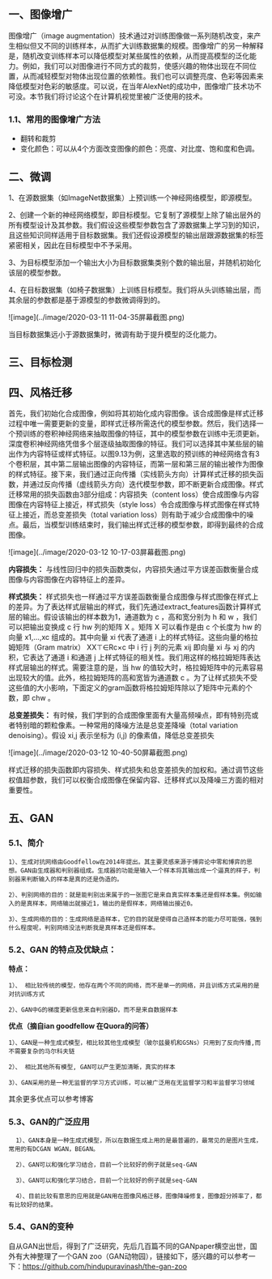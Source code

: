## 一、图像增广

图像增广（image augmentation）技术通过对训练图像做一系列随机改变，来产生相似但又不同的训练样本，从而扩大训练数据集的规模。图像增广的另一种解释是，随机改变训练样本可以降低模型对某些属性的依赖，从而提高模型的泛化能力。例如，我们可以对图像进行不同方式的裁剪，使感兴趣的物体出现在不同位置，从而减轻模型对物体出现位置的依赖性。我们也可以调整亮度、色彩等因素来降低模型对色彩的敏感度。可以说，在当年AlexNet的成功中，图像增广技术功不可没。本节我们将讨论这个在计算机视觉里被广泛使用的技术。

### 1.1、常用的图像增广方法

* 翻转和裁剪
* 变化颜色：可以从4个方面改变图像的颜色：亮度、对比度、饱和度和色调。

## 二、微调

1、在源数据集（如ImageNet数据集）上预训练一个神经网络模型，即源模型。

2、创建一个新的神经网络模型，即目标模型。它复制了源模型上除了输出层外的所有模型设计及其参数。我们假设这些模型参数包含了源数据集上学习到的知识，且这些知识同样适用于目标数据集。我们还假设源模型的输出层跟源数据集的标签紧密相关，因此在目标模型中不予采用。

3、为目标模型添加一个输出大小为目标数据集类别个数的输出层，并随机初始化该层的模型参数。

4、在目标数据集（如椅子数据集）上训练目标模型。我们将从头训练输出层，而其余层的参数都是基于源模型的参数微调得到的。

![image](../image/2020-03-11 11-04-35屏幕截图.png)

当目标数据集远小于源数据集时，微调有助于提升模型的泛化能力。

## 三、目标检测

## 四、风格迁移

首先，我们初始化合成图像，例如将其初始化成内容图像。该合成图像是样式迁移过程中唯一需要更新的变量，即样式迁移所需迭代的模型参数。然后，我们选择一个预训练的卷积神经网络来抽取图像的特征，其中的模型参数在训练中无须更新。深度卷积神经网络凭借多个层逐级抽取图像的特征。我们可以选择其中某些层的输出作为内容特征或样式特征。以图9.13为例，这里选取的预训练的神经网络含有3个卷积层，其中第二层输出图像的内容特征，而第一层和第三层的输出被作为图像的样式特征。接下来，我们通过正向传播（实线箭头方向）计算样式迁移的损失函数，并通过反向传播（虚线箭头方向）迭代模型参数，即不断更新合成图像。样式迁移常用的损失函数由3部分组成：内容损失（content loss）使合成图像与内容图像在内容特征上接近，样式损失（style loss）令合成图像与样式图像在样式特征上接近，而总变差损失（total variation loss）则有助于减少合成图像中的噪点。最后，当模型训练结束时，我们输出样式迁移的模型参数，即得到最终的合成图像。

![image](../image/2020-03-12 10-17-03屏幕截图.png)

**内容损失：** 与线性回归中的损失函数类似，内容损失通过平方误差函数衡量合成图像与内容图像在内容特征上的差异。

**样式损失：** 样式损失也一样通过平方误差函数衡量合成图像与样式图像在样式上的差异。为了表达样式层输出的样式，我们先通过extract_features函数计算样式层的输出。假设该输出的样本数为1，通道数为 c ，高和宽分别为 h 和 w ，我们可以把输出变换成 c 行 hw 列的矩阵 X 。矩阵 X 可以看作是由 c 个长度为 hw 的向量 x1,…,xc 组成的。其中向量 xi 代表了通道 i 上的样式特征。这些向量的格拉姆矩阵（Gram matrix） XX⊤∈Rc×c 中 i 行 j 列的元素 xij 即向量 xi 与 xj 的内积，它表达了通道 i 和通道 j 上样式特征的相关性。我们用这样的格拉姆矩阵表达样式层输出的样式。需要注意的是，当 hw 的值较大时，格拉姆矩阵中的元素容易出现较大的值。此外，格拉姆矩阵的高和宽皆为通道数 c 。为了让样式损失不受这些值的大小影响，下面定义的gram函数将格拉姆矩阵除以了矩阵中元素的个数，即 chw 。

**总变差损失：** 有时候，我们学到的合成图像里面有大量高频噪点，即有特别亮或者特别暗的颗粒像素。一种常用的降噪方法是总变差降噪（total variation denoising）。假设 xi,j 表示坐标为 (i,j) 的像素值，降低总变差损失

![image](../image/2020-03-12 10-40-50屏幕截图.png)

样式迁移的损失函数即内容损失、样式损失和总变差损失的加权和。通过调节这些权值超参数，我们可以权衡合成图像在保留内容、迁移样式以及降噪三方面的相对重要性。

## 五、GAN

### 5.1、简介

    1）、生成对抗网络由Goodfellow在2014年提出。其主要灵感来源于博弈论中零和博弈的思想。GAN由生成器和判别器组成。生成器的功能是输入一个样本将其输出成一个逼真的样子，判别器来判断输入的样本是真的还是伪造的。

    2）、判别网络的目的：就是能判别出来属于的一张图它是来自真实样本集还是假样本集。例如输入的是真样本，网络输出就接近1，输出的是假样本，网络输出接近0。

    3）、生成网络的目的：生成网络是造样本，它的目的就是使得自己造样本的能力尽可能强，强到什么程度呢，判别网络没法判断我是真样本还是假样本。

### 5.2、GAN 的特点及优缺点：

**特点：**

    1）、 相比较传统的模型，他存在两个不同的网络，而不是单一的网络，并且训练方式采用的是对抗训练方式

    2）、GAN中G的梯度更新信息来自判别器D，而不是来自数据样本

**优点（摘自ian goodfellow 在Quora的问答）**
  
    1）、GAN是一种生成式模型，相比较其他生成模型（玻尔兹曼机和GSNs）只用到了反向传播,而不需要复杂的马尔科夫链
  
    2）、 相比其他所有模型, GAN可以产生更加清晰，真实的样本
  
    3）、GAN采用的是一种无监督的学习方式训练，可以被广泛用在无监督学习和半监督学习领域

其余更多优点可以参考博客

### 5.3、GAN的广泛应用
    
      1）、GAN本身是一种生成式模型，所以在数据生成上用的是最普遍的，最常见的是图片生成，常用的有DCGAN WGAN，BEGAN。
    
      2）、GAN可以和强化学习结合，目前一个比较好的例子就是seq-GAN
    
      3）、GAN可以和强化学习结合，目前一个比较好的例子就是seq-GAN
    
      4）、目前比较有意思的应用就是GAN用在图像风格迁移，图像降噪修复，图像超分辨率了，都有比较好的结果。

### 5.4、GAN的变种

自从GAN出世后，得到了广泛研究，先后几百篇不同的GANpaper横空出世，国外有大神整理了一个GAN zoo（GAN动物园），链接如下，感兴趣的可以参考一下：https://github.com/hindupuravinash/the-gan-zoo

















